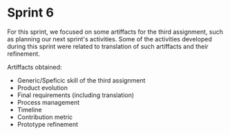 # Sprint  6

For this sprint, we focused on some artiffacts for the third assignment, such as planning our next sprint's activities. Some of the activities developed during this sprint were related to translation of such artiffacts and their refinement. 

Artiffacts obtained: 
- Generic/Speficic skill of the third assignment
- Product evolution
- Final requirements (including translation)
- Process management
- Timeline
- Contribution metric
- Prototype refinement

